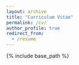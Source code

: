 ```yaml
---
layout: archive
title: "Curriculum Vitae"
permalink: /cv/
author_profile: true
redirect_from:
  - /resume
---
```


{% include base_path %}

<!-- - CV can be downloaded [here](https://zhmzm.github.io/cv/cv.pdf). -->
